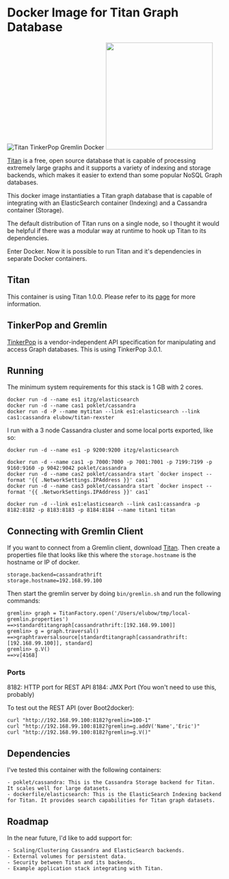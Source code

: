 # Docker Image for Titan Graph Database

![Titan TinkerPop Gremlin Docker](https://raw.githubusercontent.com/elubow/titan-gremlin/master/titan-docker-logo.png)
<img src="https://raw.githubusercontent.com/elubow/titan-gremlin/master/titan-docker-logo.png" width="250">

[Titan](http://titandb.io/) is a free, open source database that is capable of processing
extremely large graphs and it supports a variety of indexing and storage backends,
which makes it easier to extend than some popular NoSQL Graph databases.

This docker image instantiaties a Titan graph database that is capable of
integrating with an ElasticSearch container (Indexing) and a Cassandra container (Storage).

The default distribution of Titan runs on a single node, so I thought it would be helpful
if there was a modular way at runtime to hook up Titan to its dependencies.

Enter Docker. Now it is possible to run Titan and it's dependencies in separate Docker containers.

## Titan

This container is using Titan 1.0.0. Please refer to
its [page](https://github.com/thinkaurelius/titan/wiki/Downloads) for more information.

## TinkerPop and Gremlin

[TinkerPop](http://www.tinkerpop.com/) is a vendor-independent API specification for
manipulating and access Graph databases. This is using TinkerPop 3.0.1.

## Running

The minimum system requirements for this stack is 1 GB with 2 cores.

```
docker run -d --name es1 itzg/elasticsearch
docker run -d --name cas1 poklet/cassandra
docker run -d -P --name mytitan --link es1:elasticsearch --link cas1:cassandra elubow/titan-rexster
```

I run with a 3 node Cassandra cluster and some local ports exported, like so:

```
docker run -d --name es1 -p 9200:9200 itzg/elasticsearch

docker run -d --name cas1 -p 7000:7000 -p 7001:7001 -p 7199:7199 -p 9160:9160 -p 9042:9042 poklet/cassandra
docker run -d --name cas2 poklet/cassandra start `docker inspect --format '{{ .NetworkSettings.IPAddress }}' cas1`
docker run -d --name cas3 poklet/cassandra start `docker inspect --format '{{ .NetworkSettings.IPAddress }}' cas1`

docker run -d --link es1:elasticsearch --link cas1:cassandra -p 8182:8182 -p 8183:8183 -p 8184:8184 --name titan1 titan
```

## Connecting with Gremlin Client

If you want to connect from a Gremlin client, download [Titan](http://s3.thinkaurelius.com/downloads/titan/titan-1.0.0-hadoop1.zip).
Then create a properties file that looks like this where the `storage.hostname` is the hostname or IP of docker.

```
storage.backend=cassandrathrift
storage.hostname=192.168.99.100
```

Then start the gremlin server by doing `bin/gremlin.sh` and run the following commands:

```
gremlin> graph = TitanFactory.open('/Users/elubow/tmp/local-gremlin.properties')
==>standardtitangraph[cassandrathrift:[192.168.99.100]]
gremlin> g = graph.traversal()
==>graphtraversalsource[standardtitangraph[cassandrathrift:[192.168.99.100]], standard]
gremlin> g.V()
==>v[4168]
```

### Ports

8182: HTTP port for REST API
8184: JMX Port (You won't need to use this, probably)

To test out the REST API (over Boot2docker):

```
curl "http://192.168.99.100:8182?gremlin=100-1"
curl "http://192.168.99.100:8182?gremlin=g.addV('Name','Eric')"
curl "http://192.168.99.100:8182?gremlin=g.V()"
```

## Dependencies

I've tested this container with the following containers:

	- poklet/cassandra: This is the Cassandra Storage backend for Titan. It scales well for large datasets.
	- dockerfile/elasticsearch: This is the ElasticSearch Indexing backend for Titan. It provides search capabilities for Titan graph datasets.

## Roadmap

In the near future, I'd like to add support for:

	- Scaling/Clustering Cassandra and ElasticSearch backends.
	- External volumes for persistent data.
	- Security between Titan and its backends.
	- Example application stack integrating with Titan.

